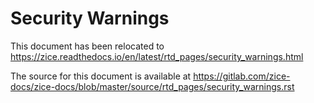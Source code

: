 Security Warnings
====================

This document has been relocated to https://zice.readthedocs.io/en/latest/rtd_pages/security_warnings.html

The source for this document is available at https://gitlab.com/zice-docs/zice-docs/blob/master/source/rtd_pages/security_warnings.rst